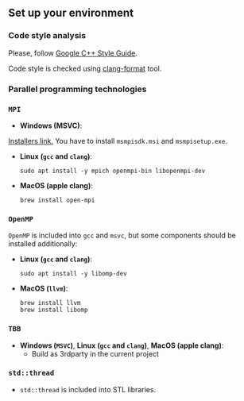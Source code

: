 ## Set up your environment

### Code style analysis
Please, follow [Google C++ Style Guide](https://google.github.io/styleguide/cppguide.html).

Code style is checked using [clang-format](https://clang.llvm.org/docs/ClangFormat.html) tool.

### Parallel programming technologies
### `MPI`
* **Windows (MSVC)**:

[Installers link.](https://www.microsoft.com/en-us/download/details.aspx?id=105289) You have to install `msmpisdk.msi` and `msmpisetup.exe`.

* **Linux (`gcc` and `clang`)**:
  ```
  sudo apt install -y mpich openmpi-bin libopenmpi-dev
  ```
* **MacOS (apple clang)**:
  ```
  brew install open-mpi
  ```

### `OpenMP`

`OpenMP` is included into `gcc` and `msvc`, but some components should be installed additionally:

* **Linux (`gcc` and `clang`)**:
  ```
  sudo apt install -y libomp-dev
  ```
* **MacOS (`llvm`)**:
  ```
  brew install llvm
  brew install libomp
  ```

### `TBB`
* **Windows (`MSVC`)**, **Linux (`gcc` and `clang`)**, **MacOS (apple clang)**:
    * Build as 3rdparty in the current project

### `std::thread`
* `std::thread` is included into STL libraries.
